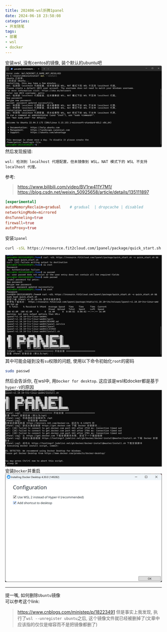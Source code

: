 ```yaml
---
title: 202406-wsl折腾1panel
date: 2024-06-18 23:58:08
categories:
- 开发随笔
tags: 
- 部署
- wsl
- docker
---
```


安装wsl, 没有centos的镜像, 装个默认的ubuntu吧  
![pic](./202406-wsl折腾/001.png)  
然后发现报错:
```
wsl: 检测到 localhost 代理配置，但未镜像到 WSL。NAT 模式下的 WSL 不支持 localhost 代理。
```
参考:
>https://www.bilibili.com/video/BV1rw411Y7M1/
>https://blog.csdn.net/weixin_50925658/article/details/135111897
```conf
[experimental]
autoMemoryReclaim=gradual    # gradual  | dropcache | disabled
networkingMode=mirrored
dnsTunneling=true
firewall=true
autoProxy=true
```
安装`1panel`
```bash
curl -sSL https://resource.fit2cloud.com/1panel/package/quick_start.sh -o quick_start.sh && sudo bash quick_start.sh
```
![pic](./202406-wsl折腾/002.png)  
其中可能会碰到没有`su`权限的问题, 使用以下命令初始化`root`的密码
```bash
sudo passwd
```
然后会告诉你, 在wsl中, 用`Docker for desktop`. 这应该是wsl和docker都是基于`hyper-V`的原因  
![pic](./202406-wsl折腾/003.png)  
安装`Docker`并重启
![pic](./202406-wsl折腾/004.png)  

---
提一嘴, 如何删除`Ubuntu`镜像  
可以参考这个link:
> https://www.cnblogs.com/ministep/p/18223491
但是事实上我发现, 执行了`wsl --unregister ubuntu`之后, 这个镜像文件就已经被删掉了(文章中应该指的仅仅是缩容而不是把镜像都删了)


